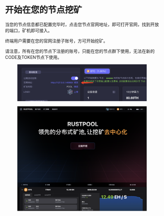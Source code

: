 # 开始在您的节点挖矿

当您的节点信息都已配置完毕时，点击您节点官网地址，即可打开官网，找到开放的端口，矿机即可接入。

终端用户需要在您的官网注册子账号，方可开始挖矿。

请注意，所有在您的节点下注册的账号，只能在您的节点群下使用，无法在新的CODE及TOKEN节点下使用。

<figure><img src="../.gitbook/assets/image (17).png" alt=""><figcaption></figcaption></figure>

<figure><img src="../.gitbook/assets/image (18).png" alt=""><figcaption></figcaption></figure>

